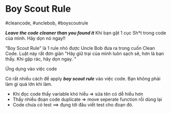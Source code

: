 # Boy Scout Rule
#cleancode, #unclebob, #boyscoutrule

***Leave the code cleaner than you found it***
Khi bạn gặt 1 cục Sh*t trong code của mình. Hãy dọn nó ngay!!

"Boy Scout Rule" là 1 rule nhỏ được Uncle Bob đưa ra trong cuốn Clean Code. Luật này rất đơn giản "Hãy giữ trại của mình luôn sạch sẽ, hơn là bạn thấy. Khi gặp rác, hãy dọn ngay. "

Ứng dụng vào việc code 

Có rất nhiều cách để apply ***boy scout rule*** vào việc code. Bạn không phải làm gì quá lớn khi làm. 
- Khi đọc code thấy variable khó hiểu => sửa tên có dễ hiểu hơn
- Thấy nhiều đoạn code duplicate => move seperate function rồi dùng lại
- Code chưa có test ==> đụng tới đâu viết test cho đoạn đó. 

